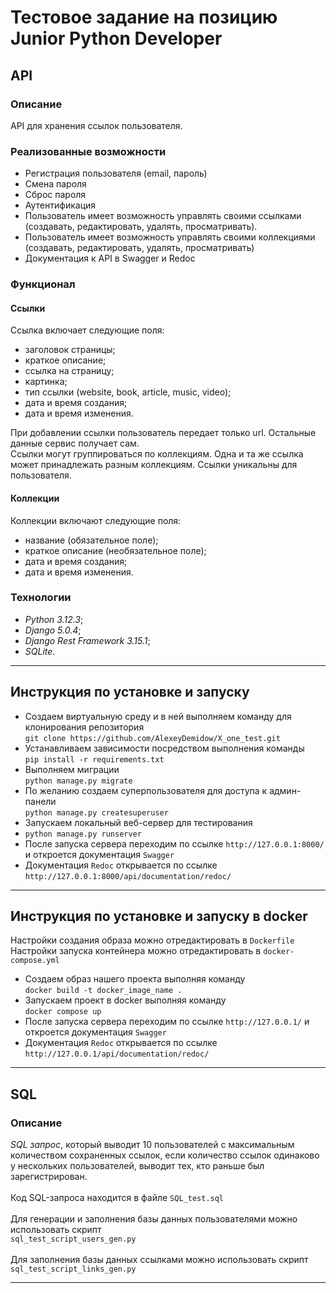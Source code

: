 # **Тестовое задание на позицию Junior Python Developer**   
   
## **API**   
### **Описание**   
API для хранения ссылок пользователя.   
### Реализованные возможности   
- Регистрация пользователя (email, пароль)   
- Смена пароля   
- Сброс пароля   
- Аутентификация 
- Пользователь имеет возможность управлять своими ссылками<br>
(создавать, редактировать, удалять, просматривать). 
- Пользователь имеет возможность управлять своими коллекциями<br>
(создавать, редактировать, удалять, просматривать)
- Документация к API в Swagger и Redoc
   
   
### Функционал   
#### Ссылки   
Ссылка включает следующие поля:   
- заголовок страницы;   
- краткое описание;   
- ссылка на страницу;   
- картинка;   
- тип ссылки (website, book, article, music, video);
- дата и время создания;   
- дата и время изменения.   
   
При добавлении ссылки пользователь передает только url. Остальные данные сервис получает сам.   
Ссылки могут группироваться по коллекциям. Одна и та же ссылка может принадлежать разным коллекциям. Ссылки уникальны для пользователя.

#### Коллекции   
Коллекции включают следующие поля:   
- название (обязательное поле);   
- краткое описание (необязательное поле);   
- дата и время создания;   
- дата и время изменения.   
   
### **Технологии**   
- _Python 3.12.3_;   
- _Django 5.0.4_;
- _Django Rest Framework 3.15.1_;
- _SQLite_.

---
## **Инструкция по установке и запуску** 

- Создаем виртуальную среду и в ней выполняем команду для клонирования репозитория<br>
`git clone https://github.com/AlexeyDemidow/X_one_test.git`
- Устанавливаем зависимости посредством выполнения команды<br>
`pip install -r requirements.txt`
- Выполняем миграции<br>
`python manage.py migrate`
- По желанию создаем суперпользователя для доступа к админ-панели<br>
`python manage.py createsuperuser`
- Запускаем локальный веб-сервер для тестирования<br>
- `python manage.py runserver`
- После запуска сервера переходим по ссылке `http://127.0.0.1:8000/` и откроется документация `Swagger`
- Документация `Redoc` открывается по ссылке `http://127.0.0.1:8000/api/documentation/redoc/`

---
## **Инструкция по установке и запуску в docker**
Настройки создания образа можно отредактировать в `Dockerfile`<br>
Настройки запуска контейнера можно отредактировать в `docker-compose.yml`
- Создаем образ нашего проекта выполняя команду<br>
`docker build -t docker_image_name .`
- Запускаем проект в docker выполняя команду<br>
`docker compose up`
- После запуска сервера переходим по ссылке `http://127.0.0.1/` и откроется документация `Swagger` 
- Документация `Redoc` открывается по ссылке `http://127.0.0.1/api/documentation/redoc/`

---

## **SQL**
### **Описание**   
*SQL запрос*, который выводит 10 пользователей с максимальным количеством сохраненных ссылок, если количество ссылок одинаково у нескольких пользователей, выводит тех, кто раньше был зарегистрирован.
<br>
<br>
Код SQL-запроса находится в файле `SQL_test.sql`
<br>
<br>
Для генерации и заполнения базы данных пользователями можно использовать скрипт<br>
`sql_test_script_users_gen.py`
<br>
<br>
Для заполнения базы данных ссылками можно использовать скрипт<br>
`sql_test_script_links_gen.py`

---